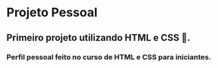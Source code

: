 # Projeto Pessoal
## Primeiro projeto utilizando HTML e CSS 👶.
### Perfil pessoal feito no curso de HTML e CSS para iniciantes.
